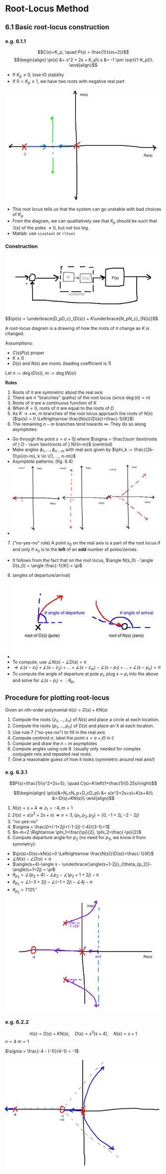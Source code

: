 # Root-Locus Method

## 6.1 Basic root-locus construction
### e.g. 6.1.1
$$C(s)=K_p, \quad P(s) = \frac{1}{s(s+2)}$$
$$\begin{align}
\pi(s) &= s^2 + 2s + K_p\\
s &= -1 \pm \sqrt{1-K_p}\\
\end{align}$$

- If $K_p \le 0$, lose IO stability
- If $0 \lt K_p \le 1$, we have two roots with negative real part

<img src="img/rootlocuseg1.png" />

- This root locus tells us that the system can go unstable with bad choices of $K_p$
- From the diagram, we can qualitatively see that $K_p$ should be such that $\Im(s)$ of the poles $\ne 0$, but not too big.
- Matlab: use `sisotool` or `rltool`

### Construction
<img src="img/basicrootlocus.png" />
$$\pi(s) = \underbrace{D_pD_c}_{D(s)} + K\underbrace{N_pN_c}_{N(s)}$$

A root-locus diagram is a drawing of how the roots of $\pi$ change as $K$ is changed.

Assumptions:
- $C(s)P(s)$ proper
- $K \ge 0$
- $D(s)$ and $N(s)$ are monic (leading coefficient is 1)

Let $n:=\deg(D(s))$, $m:=\deg(N(s))$

**Rules**
1. Roots of $\pi$ are symmetric about the real axis
2. There are $n$ "branches" (paths) of the root locus (since $\deg(\pi)=n$)
3. Roots of $\pi$ are a continuous function of $K$
4. When $K=0$, roots of $\pi$ are equal to the roots of $D$
5. As $K \rightarrow +\infty$, $m$ branches of the root locus approach the roots of $N(s)$ ($\pi(s) = 0 \Leftrightarrow \frac{N(s)}{D(s)}=\frac{-1}{K}$)
6. The remaining $n-m$ branches tend towards $\infty$. They do so along asymptotes:
  - Go through the point $s=\sigma + 0j$ where $\sigma = \frac{\sum \text{roots of } D - \sum \text{roots of } N}{n-m}$ (centroid)
  - Make angles $\phi_1, ...,\phi_{n-m}$ with real axis given by $\phi_k := \frac{(2k-1)\pi}{n-m}, k \in \{1, ..., n-m\}$
  - Asymptote patterns: (fig. 6.4)
  - <img src="img/rootlocussigmalocations.png" />
7. ("no-yes-no" rule) A point $s_0$ on the real axis is a part of the root locus if and only if $s_0$ is to the **left** of an **odd** number of poles/zeroes.
  - It follows from the fact that on the root locus, $\angle N(s_0) - \angle D(s_0) = \angle \frac{-1}{K} = \pi$
8. (angles of departure/arrival)
  - <img src="img/departurearrival.png" />
  - To compute, use $\angle N(s) - \angle D(s) = \pi$
  - $\Rightarrow \angle (s-z_1) + \angle (s-z_2) + ... + \angle(s - z_m) - \angle (s-p_1) + ... + \angle (s-p_n) = \pi$
  - To compute the angle of departure at pole $p_i$, plug $s=p_i$ into the above and solve for $\angle (s-p_i) =: \theta_{p_i}$.

## Procedure for plotting root-locus
Given an $n$th-order polynomial $\pi(s)=D(s)+KN(s)$
1. Compute the roots $\{z_1, ..., z_n\}$ of $N(s)$ and place a circle at each location.
2. Compute the roots $\{p_1, ..., p_n\}$ of $D(s)$ and place an X at each location.
3. Use rule 7 ("no-yes-no") to fill in the real axis
4. Compute centroid $\sigma$, label the point $s=\sigma +j0$ in $\mathbb{C}$
5. Compute and draw the $n-m$ asymptotes
6. Compute angles using rule 8. Usually only needed for complex conjugate rots and repeated real roots.
7. Give a reasonable guess of how it looks (symmetric around real axis!)

### e.g. 6.3.1
$$P(s)=\frac{1}{s^2+2s+5}, \quad C(s)=K\left(1+\frac{1}{0.25s}\right)$$

$$\begin{align}
\pi(s)&=N_cN_p+D_cD_p\\
&= s(s^2+2s+s)+K(s+4)\\
&=:D(s)+KN(s)\\
\end{align}$$

1. $N(s)=s+4 \Rightarrow z_1=-4, m=1$
2. $D(s)=s(s^2+2s+s) \Rightarrow n=3, \{p_1, p_2, p_3\}=\{0, -1+2j, -2-2j\}$
3. "no-yes-no"
4. $\sigma = \frac{0+(-1+2j)+(-1-2j)-(-4)}{3-1}=1$
5. $n-m=2 \Rightarrow \phi_1=\frac{\pi}{2}, \phi_2=\frac{-\pi}{2}$
6. Compute departure angle for $p_2$ (no need for $p_3$, we know it from symmetry):
  - $\pi(s)=D(s)+kN(s)=0 \Leftrightarrow \frac{N(s)}{D(s)}=\frac{-1}{K}$
  - $\angle N(s) - \angle D(s) = \pi$
  - $\angle(s+4)-\angle s - \underbrace{\angle(s+1-2j)}_{\theta_{p_2}}-\angle(s+1+2j) = \pi$
  - $\theta_{p_2} = \angle (p_2+4) - \angle p_2 - \angle (p_2 + 1 + 2j) - \pi$
  - $\theta_{p_2} = \angle(-3+2j)-\angle(-1+2j)-\angle 4j - \pi$
  - $\theta_{p_2} = 7.125^\circ$

<img src="img/eg621.png" />

### e.g. 6.2.2
$$\pi(s)=D(s)+KN(s), \quad D(s)=s^3(s+4), \quad N(s)=s+1$$
$n=4$
$m=1$

$\sigma = \frac{-4 - (-1)}{4-1} = -1$

<img src="img/eg622.png" />
